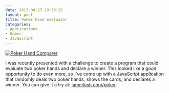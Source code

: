 ```yaml
---
date: 2013-04-27 19:30:29
layout: post
title: Poker hand evaluator
categories:
- Applications
- Games
- JavaScript
---
```


[![Poker Hand Comparer]({{site.url}}/images/poker-hand.png)](http://janmilosh.com/poker)

I was recently presented with a challenge to create a program that could evaluate two poker hands and declare a winner. This looked like a good opportunity to do even more, so I've come up with a JavaScript application that randomly deals two poker hands, shows the cards, and declares a winner. You can give it a try at: [janmilosh.com/poker](http://janmilosh.com/poker).
